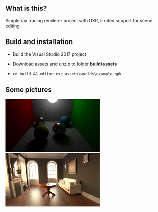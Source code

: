 ## What is this?

Simple ray tracing renderer project with DXR, limited support for scene editing

## Build and installation

* Build the Visual Studio 2017 project

* Download [assets](https://1drv.ms/f/s!AscuI7zTwJKYlE_8553hmdxcn5up) and unzip to folder **build/assets**

* `cd build && editor.exe assets\worlds\example.gpk`

## Some pictures

<img src="https://github.com/yngccc/agby/blob/master/misc/spheres.png" width="300">

<img src="https://github.com/yngccc/agby/blob/master/misc/fireplace.png" width="300">
